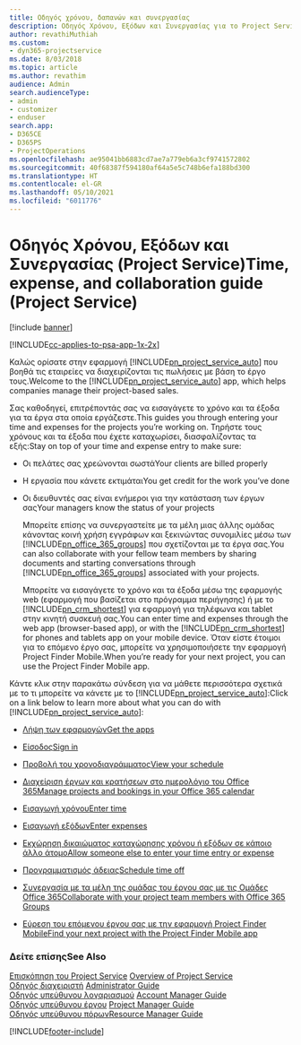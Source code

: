 ```yaml
---
title: Οδηγός χρόνου, δαπανών και συνεργασίας
description: Οδηγός Χρόνου, Εξόδων και Συνεργασίας για το Project Service
author: revathiMuthiah
ms.custom:
- dyn365-projectservice
ms.date: 8/03/2018
ms.topic: article
ms.author: revathim
audience: Admin
search.audienceType:
- admin
- customizer
- enduser
search.app:
- D365CE
- D365PS
- ProjectOperations
ms.openlocfilehash: ae95041bb6883cd7ae7a779eb6a3cf9741572802
ms.sourcegitcommit: 40f68387f594180af64a5e5c748b6efa188bd300
ms.translationtype: HT
ms.contentlocale: el-GR
ms.lasthandoff: 05/10/2021
ms.locfileid: "6011776"
---
```

# <a name="time-expense-and-collaboration-guide-project-service"></a><span data-ttu-id="58676-103">Οδηγός Χρόνου, Εξόδων και Συνεργασίας (Project Service)</span><span class="sxs-lookup"><span data-stu-id="58676-103">Time, expense, and collaboration guide (Project Service)</span></span>

[!include [banner](../includes/psa-now-project-operations.md)]

[!INCLUDE[cc-applies-to-psa-app-1x-2x](../includes/cc-applies-to-psa-app-1x-2x.md)]

<span data-ttu-id="58676-104">Καλώς ορίσατε στην εφαρμογή [!INCLUDE[pn_project_service_auto](../includes/pn-project-service-auto.md)] που βοηθά τις εταιρείες να διαχειρίζονται τις πωλήσεις με βάση το έργο τους.</span><span class="sxs-lookup"><span data-stu-id="58676-104">Welcome to the [!INCLUDE[pn_project_service_auto](../includes/pn-project-service-auto.md)] app, which helps companies manage their project-based sales.</span></span> 
  
 <span data-ttu-id="58676-105">Σας καθοδηγεί, επιτρέποντάς σας να εισαγάγετε το χρόνο και τα έξοδα για τα έργα στα οποία εργάζεστε.</span><span class="sxs-lookup"><span data-stu-id="58676-105">This guides you through entering your time and expenses for the projects you’re working on.</span></span> <span data-ttu-id="58676-106">Τηρήστε τους χρόνους και τα έξοδα που έχετε καταχωρίσει, διασφαλίζοντας τα εξής:</span><span class="sxs-lookup"><span data-stu-id="58676-106">Stay on top of your time and expense entry to make sure:</span></span>  
  
- <span data-ttu-id="58676-107">Οι πελάτες σας χρεώνονται σωστά</span><span class="sxs-lookup"><span data-stu-id="58676-107">Your clients are billed properly</span></span>  
  
- <span data-ttu-id="58676-108">Η εργασία που κάνετε εκτιμάται</span><span class="sxs-lookup"><span data-stu-id="58676-108">You get credit for the work you’ve done</span></span>  
  
- <span data-ttu-id="58676-109">Οι διευθυντές σας είναι ενήμεροι για την κατάσταση των έργων σας</span><span class="sxs-lookup"><span data-stu-id="58676-109">Your managers know the status of your projects</span></span>  
  
  <span data-ttu-id="58676-110">Μπορείτε επίσης να συνεργαστείτε με τα μέλη μιας άλλης ομάδας κάνοντας κοινή χρήση εγγράφων και ξεκινώντας συνομιλίες μέσω των [!INCLUDE[pn_office_365_groups](../includes/pn-office-365-groups.md)] που σχετίζονται με τα έργα σας.</span><span class="sxs-lookup"><span data-stu-id="58676-110">You can also collaborate with your fellow team members by sharing documents and starting conversations through [!INCLUDE[pn_office_365_groups](../includes/pn-office-365-groups.md)] associated with your projects.</span></span>  
  
  <span data-ttu-id="58676-111">Μπορείτε να εισαγάγετε το χρόνο και τα έξοδα μέσω της εφαρμογής web (εφαρμογή που βασίζεται στο πρόγραμμα περιήγησης) ή με το [!INCLUDE[pn_crm_shortest](../includes/pn-crm-shortest.md)] για εφαρμογή για τηλέφωνα και tablet στην κινητή συσκευή σας.</span><span class="sxs-lookup"><span data-stu-id="58676-111">You can enter time and expenses through the web app (browser-based app), or with the [!INCLUDE[pn_crm_shortest](../includes/pn-crm-shortest.md)] for phones and tablets app on your mobile device.</span></span> <span data-ttu-id="58676-112">Όταν είστε έτοιμοι για το επόμενο έργο σας, μπορείτε να χρησιμοποιήσετε την εφαρμογή Project Finder Mobile.</span><span class="sxs-lookup"><span data-stu-id="58676-112">When you’re ready for your next project, you can use the Project Finder Mobile app.</span></span>  
  
<span data-ttu-id="58676-113">Κάντε κλικ στην παρακάτω σύνδεση για να μάθετε περισσότερα σχετικά με το τι μπορείτε να κάνετε με το [!INCLUDE[pn_project_service_auto](../includes/pn-project-service-auto.md)]:</span><span class="sxs-lookup"><span data-stu-id="58676-113">Click on a link below to learn more about what you can do with [!INCLUDE[pn_project_service_auto](../includes/pn-project-service-auto.md)]:</span></span>  
  
-   [<span data-ttu-id="58676-114">Λήψη των εφαρμογών</span><span class="sxs-lookup"><span data-stu-id="58676-114">Get the apps</span></span>](../psa/get-apps.md)  
  
-   [<span data-ttu-id="58676-115">Είσοδος</span><span class="sxs-lookup"><span data-stu-id="58676-115">Sign in</span></span>](../psa/sign-in.md)  
  
-   [<span data-ttu-id="58676-116">Προβολή του χρονοδιαγράμματος</span><span class="sxs-lookup"><span data-stu-id="58676-116">View your schedule</span></span>](../psa/view-schedule.md)  
  
-   [<span data-ttu-id="58676-117">Διαχείριση έργων και κρατήσεων στο ημερολόγιο του Office 365</span><span class="sxs-lookup"><span data-stu-id="58676-117">Manage projects and bookings in your Office 365 calendar</span></span>](../psa/manage-project-bookings-office-365-calendar.md)  
  
-   [<span data-ttu-id="58676-118">Εισαγωγή χρόνου</span><span class="sxs-lookup"><span data-stu-id="58676-118">Enter time</span></span>](../psa/enter-time.md)  
  
-   [<span data-ttu-id="58676-119">Εισαγωγή εξόδων</span><span class="sxs-lookup"><span data-stu-id="58676-119">Enter expenses</span></span>](../psa/enter-expenses.md)  
  
-   [<span data-ttu-id="58676-120">Εκχώρηση δικαιώματος καταχώρησης χρόνου ή εξόδων σε κάποιο άλλο άτομο</span><span class="sxs-lookup"><span data-stu-id="58676-120">Allow someone else to enter your time entry or expense</span></span>](../psa/allow-someone-else-enter-time-entry-expense.md)  
  
-   [<span data-ttu-id="58676-121">Προγραμματισμός άδειας</span><span class="sxs-lookup"><span data-stu-id="58676-121">Schedule time off</span></span>](../psa/schedule-time-off.md)  
  
-   [<span data-ttu-id="58676-122">Συνεργασία με τα μέλη της ομάδας του έργου σας με τις Ομάδες Office 365</span><span class="sxs-lookup"><span data-stu-id="58676-122">Collaborate with your project team members with Office 365 Groups</span></span>](../psa/collaborate-project-team-members-office-365-groups.md)  
  
-   [<span data-ttu-id="58676-123">Εύρεση του επόμενου έργου σας με την εφαρμογή Project Finder Mobile</span><span class="sxs-lookup"><span data-stu-id="58676-123">Find your next project with the Project Finder Mobile app</span></span>](../psa/find-next-project-finder-mobile-app.md)  
  
### <a name="see-also"></a><span data-ttu-id="58676-124">Δείτε επίσης</span><span class="sxs-lookup"><span data-stu-id="58676-124">See Also</span></span>  
 <span data-ttu-id="58676-125">[Επισκόπηση του Project Service](../psa/overview.md) </span><span class="sxs-lookup"><span data-stu-id="58676-125">[Overview of Project Service](../psa/overview.md) </span></span>  
 <span data-ttu-id="58676-126">[Οδηγός διαχειριστή](../psa/admin-guide.md) </span><span class="sxs-lookup"><span data-stu-id="58676-126">[Administrator Guide](../psa/admin-guide.md) </span></span>  
 <span data-ttu-id="58676-127">[Οδηγός υπεύθυνου λογαριασμού](../psa/account-manager-guide.md) </span><span class="sxs-lookup"><span data-stu-id="58676-127">[Account Manager Guide](../psa/account-manager-guide.md) </span></span>  
 <span data-ttu-id="58676-128">[Οδηγός υπεύθυνου έργου](../psa/project-manager-guide.md) </span><span class="sxs-lookup"><span data-stu-id="58676-128">[Project Manager Guide](../psa/project-manager-guide.md) </span></span>  
 [<span data-ttu-id="58676-129">Οδηγός υπεύθυνου πόρων</span><span class="sxs-lookup"><span data-stu-id="58676-129">Resource Manager Guide</span></span>](../psa/resource-manager-guide.md)   


[!INCLUDE[footer-include](../includes/footer-banner.md)]
